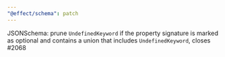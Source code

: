 ```yaml
---
"@effect/schema": patch
---
```


JSONSchema: prune `UndefinedKeyword` if the property signature is marked as optional and contains a union that includes `UndefinedKeyword`, closes #2068
